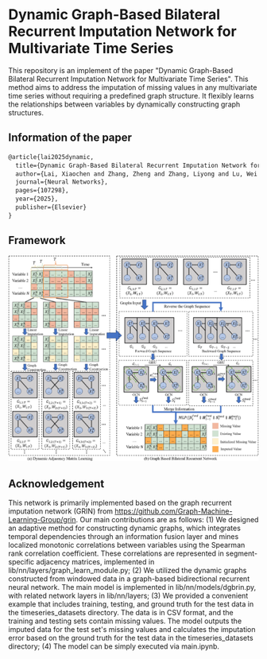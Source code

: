 # Dynamic Graph-Based Bilateral Recurrent Imputation Network for Multivariate Time Series
This repository is an implement of the paper "Dynamic Graph-Based Bilateral Recurrent Imputation Network for Multivariate Time Series". This method aims to address the imputation of missing values in any multivariate time series without requiring a predefined graph structure. It flexibly learns the relationships between variables by dynamically constructing graph structures.

## Information of the paper
``` latex
@article{lai2025dynamic,
  title={Dynamic Graph-Based Bilateral Recurrent Imputation Network for Multivariate Time Series},
  author={Lai, Xiaochen and Zhang, Zheng and Zhang, Liyong and Lu, Wei and Li, ZhuoHan},
  journal={Neural Networks},
  pages={107298},
  year={2025},
  publisher={Elsevier}
}
```

## Framework
![image](https://github.com/fengzhihef/dynamic-graph-based-bilateral-recurrent-imputation-network/blob/main/figs/framework.jpg)


## Acknowledgement
This network is primarily implemented based on the graph recurrent imputation network (GRIN) from https://github.com/Graph-Machine-Learning-Group/grin. Our main contributions are as follows: (1) We designed an adaptive method for constructing dynamic graphs, which integrates temporal dependencies through an information fusion layer and mines localized monotonic correlations between variables using the Spearman rank correlation coefficient. These correlations are represented in segment-specific adjacency matrices, implemented in lib/nn/layers/graph_learn_module.py; (2) We utilized the dynamic graphs constructed from windowed data in a graph-based bidirectional recurrent neural network. The main model is implemented in lib/nn/models/dgbrin.py, with related network layers in lib/nn/layers; (3) We provided a convenient example that includes training, testing, and ground truth for the test data in the timeseries_datasets directory. The data is in CSV format, and the training and testing sets contain missing values. The model outputs the imputed data for the test set's missing values and calculates the imputation error based on the ground truth for the test data in the timeseries_datasets directory; (4) The model can be simply executed via main.ipynb.
